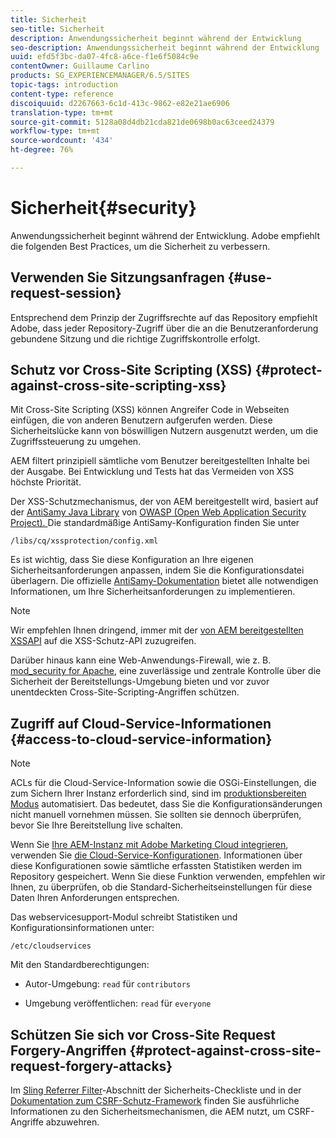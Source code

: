 ```yaml
---
title: Sicherheit
seo-title: Sicherheit
description: Anwendungssicherheit beginnt während der Entwicklung
seo-description: Anwendungssicherheit beginnt während der Entwicklung
uuid: efd5f3bc-da07-4fc8-a6ce-f1e6f5084c9e
contentOwner: Guillaume Carlino
products: SG_EXPERIENCEMANAGER/6.5/SITES
topic-tags: introduction
content-type: reference
discoiquuid: d2267663-6c1d-413c-9862-e82e21ae6906
translation-type: tm+mt
source-git-commit: 5128a08d4db21cda821de0698b0ac63ceed24379
workflow-type: tm+mt
source-wordcount: '434'
ht-degree: 76%

---
```



# Sicherheit{#security}

Anwendungssicherheit beginnt während der Entwicklung. Adobe empfiehlt die folgenden Best Practices, um die Sicherheit zu verbessern.

## Verwenden Sie Sitzungsanfragen {#use-request-session}

Entsprechend dem Prinzip der Zugriffsrechte auf das Repository empfiehlt Adobe, dass jeder Repository-Zugriff über die an die Benutzeranforderung gebundene Sitzung und die richtige Zugriffskontrolle erfolgt.

## Schutz vor Cross-Site Scripting (XSS) {#protect-against-cross-site-scripting-xss}

Mit Cross-Site Scripting (XSS) können Angreifer Code in Webseiten einfügen, die von anderen Benutzern aufgerufen werden. Diese Sicherheitslücke kann von böswilligen Nutzern ausgenutzt werden, um die Zugriffssteuerung zu umgehen.

AEM filtert prinzipiell sämtliche vom Benutzer bereitgestellten Inhalte bei der Ausgabe. Bei Entwicklung und Tests hat das Vermeiden von XSS höchste Priorität.

Der XSS-Schutzmechanismus, der von AEM bereitgestellt wird, basiert auf der [AntiSamy Java Library](https://www.owasp.org/index.php/Category:OWASP_AntiSamy_Project) von [OWASP (Open Web Application Security Project). ](https://www.owasp.org/) Die standardmäßige AntiSamy-Konfiguration finden Sie unter

`/libs/cq/xssprotection/config.xml`

Es ist wichtig, dass Sie diese Konfiguration an Ihre eigenen Sicherheitsanforderungen anpassen, indem Sie die Konfigurationsdatei überlagern. Die offizielle [AntiSamy-Dokumentation](https://www.owasp.org/index.php/Category:OWASP_AntiSamy_Project) bietet alle notwendigen Informationen, um Ihre Sicherheitsanforderungen zu implementieren.

>[!NOTE]
>
>Wir empfehlen Ihnen dringend, immer mit der [von AEM bereitgestellten XSSAPI](https://helpx.adobe.com/experience-manager/6-5/sites/developing/using/reference-materials/javadoc/com/adobe/granite/xss/XSSAPI.html) auf die XSS-Schutz-API zuzugreifen.

Darüber hinaus kann eine Web-Anwendungs-Firewall, wie z. B. [mod_security for Apache](https://www.modsecurity.org), eine zuverlässige und zentrale Kontrolle über die Sicherheit der Bereitstellungs-Umgebung bieten und vor zuvor unentdeckten Cross-Site-Scripting-Angriffen schützen.

## Zugriff auf Cloud-Service-Informationen {#access-to-cloud-service-information}

>[!NOTE]
>
>ACLs für die Cloud-Service-Information sowie die OSGi-Einstellungen, die zum Sichern Ihrer Instanz erforderlich sind, sind im [produktionsbereiten Modus](/help/sites-administering/production-ready.md) automatisiert. Das bedeutet, dass Sie die Konfigurationsänderungen nicht manuell vornehmen müssen. Sie sollten sie dennoch überprüfen, bevor Sie Ihre Bereitstellung live schalten.

Wenn Sie [Ihre AEM-Instanz mit Adobe Marketing Cloud integrieren](/help/sites-administering/marketing-cloud.md), verwenden Sie [die Cloud-Service-Konfigurationen](/help/sites-developing/extending-cloud-config.md). Informationen über diese Konfigurationen sowie sämtliche erfassten Statistiken werden im Repository gespeichert. Wenn Sie diese Funktion verwenden, empfehlen wir Ihnen, zu überprüfen, ob die Standard-Sicherheitseinstellungen für diese Daten Ihren Anforderungen entsprechen.

Das webservicesupport-Modul schreibt Statistiken und Konfigurationsinformationen unter:

`/etc/cloudservices`

Mit den Standardberechtigungen:

* Autor-Umgebung: `read` für `contributors`

* Umgebung veröffentlichen: `read` für `everyone`

## Schützen Sie sich vor Cross-Site Request Forgery-Angriffen {#protect-against-cross-site-request-forgery-attacks}

Im [Sling Referrer Filter](/help/sites-administering/security-checklist.md#protect-against-cross-site-request-forgery)-Abschnitt der Sicherheits-Checkliste und in der [Dokumentation zum CSRF-Schutz-Framework](/help/sites-developing/csrf-protection.md) finden Sie ausführliche Informationen zu den Sicherheitsmechanismen, die AEM nutzt, um CSRF-Angriffe abzuwehren.